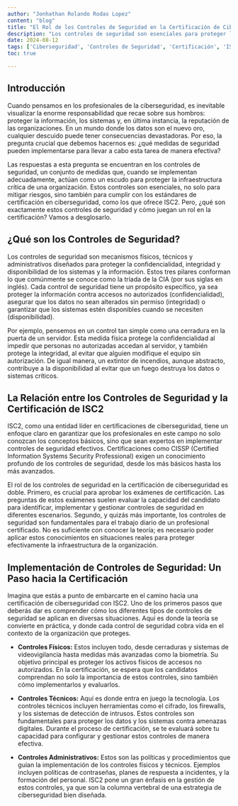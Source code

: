 ```yaml
---
author: "Jonhathan Rolando Rodas Lopez"
content: "blog"
title: "El Rol de los Controles de Seguridad en la Certificación de Ciberseguridad ISC2"
description: "Los controles de seguridad son esenciales para proteger la información, los sistemas y la reputación de las organizaciones. En el contexto de la certificación de ciberseguridad de ISC2, estos controles juegan un papel crucial en la evaluación y la implementación de medidas de seguridad efectivas."
date: 2024-08-12
tags: ['Ciberseguridad', 'Controles de Seguridad', 'Certificación', 'ISC2']
toc: true

---
```

## Introducción
Cuando pensamos en los profesionales de la ciberseguridad, es inevitable visualizar la enorme responsabilidad que recae sobre sus hombros: proteger la información, los sistemas y, en última instancia, la reputación de las organizaciones. En un mundo donde los datos son el nuevo oro, cualquier descuido puede tener consecuencias devastadoras. Por eso, la pregunta crucial que debemos hacernos es: ¿qué medidas de seguridad pueden implementarse para llevar a cabo esta tarea de manera efectiva?

Las respuestas a esta pregunta se encuentran en los controles de seguridad, un conjunto de medidas que, cuando se implementan adecuadamente, actúan como un escudo para proteger la infraestructura crítica de una organización. Estos controles son esenciales, no solo para mitigar riesgos, sino también para cumplir con los estándares de certificación en ciberseguridad, como los que ofrece ISC2. Pero, ¿qué son exactamente estos controles de seguridad y cómo juegan un rol en la certificación? Vamos a desglosarlo.

## ¿Qué son los Controles de Seguridad?
Los controles de seguridad son mecanismos físicos, técnicos y administrativos diseñados para proteger la confidencialidad, integridad y disponibilidad de los sistemas y la información. Estos tres pilares conforman lo que comúnmente se conoce como la tríada de la CIA (por sus siglas en inglés). Cada control de seguridad tiene un propósito específico, ya sea proteger la información contra accesos no autorizados (confidencialidad), asegurar que los datos no sean alterados sin permiso (integridad) o garantizar que los sistemas estén disponibles cuando se necesiten (disponibilidad).

Por ejemplo, pensemos en un control tan simple como una cerradura en la puerta de un servidor. Esta medida física protege la confidencialidad al impedir que personas no autorizadas accedan al servidor, y también protege la integridad, al evitar que alguien modifique el equipo sin autorización. De igual manera, un extintor de incendios, aunque abstracto, contribuye a la disponibilidad al evitar que un fuego destruya los datos o sistemas críticos.

## La Relación entre los Controles de Seguridad y la Certificación de ISC2
ISC2, como una entidad líder en certificaciones de ciberseguridad, tiene un enfoque claro en garantizar que los profesionales en este campo no solo conozcan los conceptos básicos, sino que sean expertos en implementar controles de seguridad efectivos. Certificaciones como CISSP (Certified Information Systems Security Professional) exigen un conocimiento profundo de los controles de seguridad, desde los más básicos hasta los más avanzados.

El rol de los controles de seguridad en la certificación de ciberseguridad es doble. Primero, es crucial para aprobar los exámenes de certificación. Las preguntas de estos exámenes suelen evaluar la capacidad del candidato para identificar, implementar y gestionar controles de seguridad en diferentes escenarios. Segundo, y quizás más importante, los controles de seguridad son fundamentales para el trabajo diario de un profesional certificado. No es suficiente con conocer la teoría; es necesario poder aplicar estos conocimientos en situaciones reales para proteger efectivamente la infraestructura de la organización.

## Implementación de Controles de Seguridad: Un Paso hacia la Certificación
Imagina que estás a punto de embarcarte en el camino hacia una certificación de ciberseguridad con ISC2. Uno de los primeros pasos que deberás dar es comprender cómo los diferentes tipos de controles de seguridad se aplican en diversas situaciones. Aquí es donde la teoría se convierte en práctica, y donde cada control de seguridad cobra vida en el contexto de la organización que proteges.

 - **Controles Físicos:** Estos incluyen todo, desde cerraduras y sistemas de videovigilancia hasta medidas más avanzadas como la biometría. Su objetivo principal es proteger los activos físicos de accesos no autorizados. En la certificación, se espera que los candidatos comprendan no solo la importancia de estos controles, sino también cómo implementarlos y evaluarlos.

- **Controles Técnicos:** Aquí es donde entra en juego la tecnología. Los controles técnicos incluyen herramientas como el cifrado, los firewalls, y los sistemas de detección de intrusos. Estos controles son fundamentales para proteger los datos y los sistemas contra amenazas digitales. Durante el proceso de certificación, se te evaluará sobre tu capacidad para configurar y gestionar estos controles de manera efectiva.

- **Controles Administrativos:** Estos son las políticas y procedimientos que guían la implementación de los controles físicos y técnicos. Ejemplos incluyen políticas de contraseñas, planes de respuesta a incidentes, y la formación del personal. ISC2 pone un gran énfasis en la gestión de estos controles, ya que son la columna vertebral de una estrategia de ciberseguridad bien diseñada.

